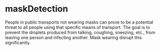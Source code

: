 # maskDetection
People in public transports not wearing masks can prove to be a potential threat to all people using that specific means of transport. The goal is to prevent the droplets produced from talking, coughing, sneezing, etc., from leaving one person and infecting another. Mask wearing disrupt this significantly.

